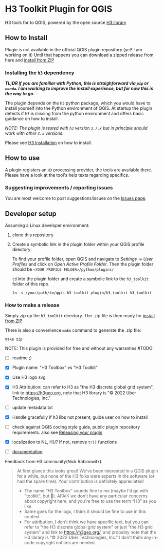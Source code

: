 # H3 Toolkit Plugin for QGIS
H3 tools for to QGIS, powered by the open source [H3 library](https://h3geo.org/">https://h3geo.org/)

## How to Install
Plugin is not available in the official QGIS plugin repository (yet! I am working on it) 
Until that happens you can download a zipped release from here and [install from ZIP](https://docs.qgis.org/3.22/en/docs/user_manual/plugins/plugins.html#the-install-from-zip-tab)

### Installing the `h3` dependency
***TL;DR If you are familiar with Python, this is straighforward via `pip` or `conda`. I am working to improve the install experience, but for now this is the way to go.*** 


The plugin depends on the `h3` python package, which you would have to install yourself into the Python environment of QGIS.
At startup the plugin detects if `h3` is missing from the python environment and offers basic guidance on how to install.

*NOTE: The plugin is tested with `h3` version `3.7.x` but in principle should work with other `3.x` versions.*

Please see [H3 Installation](https://h3geo.org/docs/installation) on how to install.

## How to use
A plugin registers an `H3` processing provider, the tools are available there.
Please have a look at the tool's help texts regarding specifics.

### Suggesting improvements / reporting issues
You are most welcome to post suggestions/issues on the [Issues page](https://github.com/arongergely/qgis-h3-toolkit-plugin/issues).

## Developer setup
Assuming a Linux developer environment:
1. clone this repository
2. Create a symbolic link in the plugin folder within your QGIS profile directory:
   
   To find your profile folder, open QGIS and navigate to *Settings -> User Profiles* and click on *Open Active Profile Folder*. 
   Then the plugin folder should be `<YOUR PROFILE FOLDER>/python/plugins/`

   `cd` into the plugin folder and create a symbolic link to the `h3_toolkit` folder of this repo. 
   ```shell
   ln -s /your/path/to/qgis-h3-toolkit-plugin/h3_toolkit h3_toolkit
   ```

### How to make a release
Simply zip up the `h3_toolkit` directory. The .zip file is then ready for [install from ZIP](https://docs.qgis.org/3.22/en/docs/user_manual/plugins/plugins.html#the-install-from-zip-tab)

There is also a convenience `make` command to generate the .zip file:
```shell
make zip
```


NOTE: This plugin is provided for free and without any warranties
#TODO:
- [ ] readme ;)
- [x] Plugin name: "H3 Toolbox" vs "H3 Toolkit"
- [x] Use H3 logo svg
- [x] H3 Attribution: can refer to H3 as "the H3 discrete global grid system", link to https://h3geo.org, note that H3 library is "© 2022 Uber Technologies, Inc."
- [ ] update metadata.txt
- [x] Handle gracefully if h3 libs not present, guide user on how to install
- [ ] check against QGIS coding style guide, public plugin repository requirements. also see [Releasing your plugin](https://docs.qgis.org/testing/en/docs/pyqgis_developer_cookbook/plugins/releasing.html)
- [x] localization to NL, HU? If not, remove `tr()` functions
- [ ] [documentation](https://docs.qgis.org/testing/en/docs/pyqgis_developer_cookbook/plugins/plugins.html#documentation)
 



Feedback from H3 community(Nick Rabinowitx):
>At first glance this looks great! We've been interested in a QGIS plugin for a while, but none of the H3 folks were experts in the software (or had the spare time). Your contribution is definitely appreciated!
>- The name “H3 Toolbox” sounds fine to me (maybe I'd go with "toolkit", but :shrug:). AFAIK we don't have any particular concerns about copyright here, and you're free to use the term “H3” as you like.
>- Same goes for the logo, I think it should be fine to use in this context.
>- For attribution, I don't think we have specific text, but you can refer to "the H3 discrete global grid system" or just "the H3 grid system" and link to https://h3geo.org/, and probably note that the H3 library is "© 2022 Uber Technologies, Inc." I don't think any in-code copyright notices are needed.